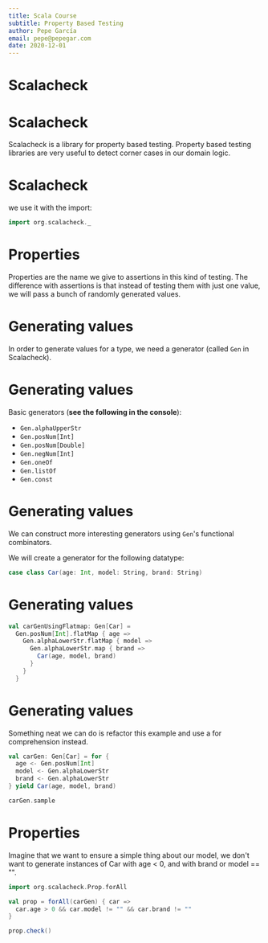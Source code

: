 ```yaml
---
title: Scala Course
subtitle: Property Based Testing
author: Pepe García
email: pepe@pepegar.com
date: 2020-12-01
---
```


# Scalacheck

# Scalacheck

Scalacheck is a library for property based testing.  Property based
testing libraries are very useful to detect corner cases in our
domain logic.

# Scalacheck

we use it with the import:

```scala mdoc
import org.scalacheck._
```

# Properties

Properties are the name we give to assertions in this kind of testing.
The difference with assertions is that instead of testing them with
just one value, we will pass a bunch of randomly generated values.

# Generating values

In order to generate values for a type, we need a generator (called
`Gen` in Scalacheck).

# Generating values

Basic generators (**see the following in the console**):

- `Gen.alphaUpperStr`
- `Gen.posNum[Int]`
- `Gen.posNum[Double]`
- `Gen.negNum[Int]`
- `Gen.oneOf`
- `Gen.listOf`
- `Gen.const`

# Generating values

We can construct more interesting generators using `Gen`'s functional
combinators.

We will create a generator for the following datatype:

```scala mdoc
case class Car(age: Int, model: String, brand: String)
```

# Generating values

```scala mdoc
val carGenUsingFlatmap: Gen[Car] =
  Gen.posNum[Int].flatMap { age =>
    Gen.alphaLowerStr.flatMap { model =>
      Gen.alphaLowerStr.map { brand =>
        Car(age, model, brand)
      }
    }
  }
```

# Generating values

Something neat we can do is refactor this example and use a for
comprehension instead.

```scala mdoc
val carGen: Gen[Car] = for {
  age <- Gen.posNum[Int]
  model <- Gen.alphaLowerStr
  brand <- Gen.alphaLowerStr
} yield Car(age, model, brand)

carGen.sample
```

# Properties

Imagine that we want to ensure a simple thing about our model, we
don't want to generate instances of Car with age < 0, and with brand
or model == "".

```scala mdoc
import org.scalacheck.Prop.forAll

val prop = forAll(carGen) { car =>
  car.age > 0 && car.model != "" && car.brand != ""
}

prop.check()
```
